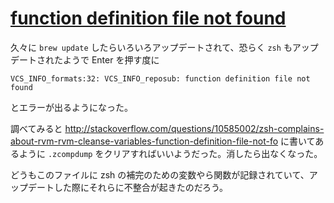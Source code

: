 # [function definition file not found](/2015/10/22/function-definition-file-not-found.html)

久々に `brew update` したらいろいろアップデートされて、恐らく `zsh` もアップデートされたようで Enter を押す度に

```
VCS_INFO_formats:32: VCS_INFO_reposub: function definition file not found
```

とエラーが出るようになった。

調べてみると http://stackoverflow.com/questions/10585002/zsh-complains-about-rvm-rvm-cleanse-variables-function-definition-file-not-fo に書いてあるように `.zcompdump` をクリアすればいいようだった。消したら出なくなった。

どうもこのファイルに zsh の補完のための変数やら関数が記録されていて、アップデートした際にそれらに不整合が起きたのだろう。
